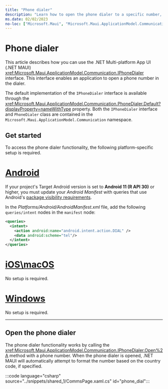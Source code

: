 ```yaml
---
title: "Phone dialer"
description: "Learn how to open the phone dialer to a specific number, in .NET MAUI. The IPhoneDialer interface in the Microsoft.Maui.ApplicationModel.Communication namespace is used to open the phone dialer."
ms.date: 02/02/2023
no-loc: ["Microsoft.Maui", "Microsoft.Maui.ApplicationModel.Communication"]
---
```


# Phone dialer

This article describes how you can use the .NET Multi-platform App UI (.NET MAUI) <xref:Microsoft.Maui.ApplicationModel.Communication.IPhoneDialer> interface. This interface enables an application to open a phone number in the dialer.

The default implementation of the `IPhoneDialer` interface is available through the <xref:Microsoft.Maui.ApplicationModel.Communication.PhoneDialer.Default?displayProperty=nameWithType> property. Both the `IPhoneDialer` interface and `PhoneDialer` class are contained in the `Microsoft.Maui.ApplicationModel.Communication` namespace.

## Get started

To access the phone dialer functionality, the following platform-specific setup is required.

<!-- markdownlint-disable MD025 -->
# [Android](#tab/android)

If your project's Target Android version is set to **Android 11 (R API 30)** or higher, you must update your _Android Manifest_ with queries that use Android's [package visibility requirements](https://developer.android.com/preview/privacy/package-visibility).

In the _Platforms/Android/AndroidManifest.xml_ file, add the following `queries/intent` nodes in the `manifest` node:

```xml
<queries>
  <intent>
    <action android:name="android.intent.action.DIAL" />
    <data android:scheme="tel"/>
  </intent>
</queries>
```

# [iOS\macOS](#tab/ios)

No setup is required.

# [Windows](#tab/windows)

No setup is required.

-----
<!-- markdownlint-enable MD025 -->

## Open the phone dialer

The phone dialer functionality works by calling the <xref:Microsoft.Maui.ApplicationModel.Communication.IPhoneDialer.Open%2A> method with a phone number. When the phone dialer is opened, .NET MAUI will automatically attempt to format the number based on the country code, if specified.

:::code language="csharp" source="../snippets/shared_1/CommsPage.xaml.cs" id="phone_dial":::
